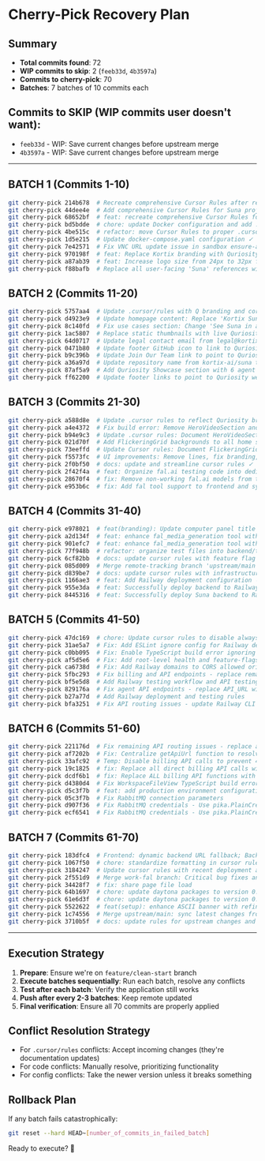 # Cherry-Pick Recovery Plan

## Summary
- **Total commits found**: 72
- **WIP commits to skip**: 2 (`feeb33d`, `4b3597a`)
- **Commits to cherry-pick**: 70
- **Batches**: 7 batches of 10 commits each

## Commits to SKIP (WIP commits user doesn't want):
- `feeb33d` - WIP: Save current changes before upstream merge  
- `4b3597a` - WIP: Save current changes before upstream merge

---

## BATCH 1 (Commits 1-10)
```bash
git cherry-pick 214b678  # Recreate comprehensive Cursor Rules after reset ✓ COMPLETED
git cherry-pick 44dee4e  # Add comprehensive Cursor Rules for Suna project ✓ COMPLETED
git cherry-pick 68652bf  # feat: recreate comprehensive Cursor Rules for Suna AI agent platform ✓ SKIPPED (empty)
git cherry-pick bd5bdde  # chore: update Docker configuration and add .dockerignore files ✓ COMPLETED
git cherry-pick 4be515c  # refactor: move Cursor Rules to proper .cursor/rules directory ✓ COMPLETED
git cherry-pick 1d5e215  # Update docker-compose.yaml configuration ✓ COMPLETED
git cherry-pick 7e42571  # Fix VNC URL update issue in sandbox ensure-active endpoint ✓ COMPLETED
git cherry-pick 970198f  # feat: Replace Kortix branding with Quriosity logo and update all references ✓ COMPLETED
git cherry-pick a87ab39  # feat: Increase logo size from 24px to 32px for better visibility ✓ COMPLETED
git cherry-pick f88bafb  # Replace all user-facing 'Suna' references with 'Q' ✓ COMPLETED
```

## BATCH 2 (Commits 11-20)
```bash
git cherry-pick 5757aa4  # Update .cursor/rules with Q branding and correct Docker compose commands ✓ COMPLETED
git cherry-pick d4923e9  # Update homepage content: Replace 'Kortix Suna' with 'Q' ✓ COMPLETED
git cherry-pick 8c140fd  # Fix use cases section: Change 'See Suna in action' to 'See Q in action' ✓ COMPLETED
git cherry-pick 1ac5807  # Replace static thumbnails with live Quriosity website screenshots ✓ COMPLETED
git cherry-pick 64d0717  # Update legal contact email from legal@kortixai.com to info@quriosity.com.au ✓ COMPLETED
git cherry-pick 0471b80  # Update footer GitHub icon to link to Quriosity website ✓ COMPLETED
git cherry-pick b9c396b  # Update Join Our Team link to point to Quriosity website ✓ COMPLETED
git cherry-pick a36a97d  # Update repository name from kortix-ai/suna to Quriosity/Q ✓ COMPLETED
git cherry-pick 87af5a9  # Add Quriosity Showcase section with 6 agent cards ✓ COMPLETED
git cherry-pick ff62200  # Update footer links to point to Quriosity website ✓ COMPLETED
```

## BATCH 3 (Commits 21-30)
```bash
git cherry-pick a588d8e  # Update .cursor rules to reflect Quriosity branding and new showcase section ✓ COMPLETED
git cherry-pick a4e4372  # Fix build error: Remove HeroVideoSection and reduce showcase padding ✓ COMPLETED
git cherry-pick b94e9c3  # Update .cursor rules: Document HeroVideoSection removal and layout optimizations ✓ COMPLETED
git cherry-pick 021d70f  # Add FlickeringGrid backgrounds to all home sections ✓ COMPLETED
git cherry-pick 73eeffd  # Update Cursor rules: Document FlickeringGrid patterns and divider removal standards ✓ COMPLETED
git cherry-pick f5573fc  # UI improvements: Remove lines, fix branding, improve layouts ✓ COMPLETED
git cherry-pick 2f0bf50  # docs: update and streamline cursor rules ✓ COMPLETED
git cherry-pick 2f42f4a  # feat: Organize fal.ai testing code into dedicated backend/fal_testing directory ✓ COMPLETED
git cherry-pick 28670f4  # fix: Remove non-working fal.ai models from test scripts and frontend selector ✓ COMPLETED
git cherry-pick e953b6c  # fix: Add fal tool support to frontend and system prompt ✓ COMPLETED
```

## BATCH 4 (Commits 31-40)
```bash
git cherry-pick e978021  # feat(branding): Update computer panel title from Suna to Q ✓ COMPLETED
git cherry-pick a2d134f  # feat: enhance fal_media_generation tool with improved error handling ✓ COMPLETED
git cherry-pick 901efc7  # feat: enhance fal_media_generation tool with improved error handling ✓ COMPLETED
git cherry-pick 77f948b  # refactor: organize test files into backend/tests directory ✓ COMPLETED
git cherry-pick 6cf82bb  # docs: update cursor rules with feature flag management and troubleshooting ✓ COMPLETED
git cherry-pick 085d009  # Merge remote-tracking branch 'upstream/main' into sync-upstream-changes ✓ SKIPPED (merge commit)
git cherry-pick d839be7  # docs: update cursor rules with infrastructure improvements and troubleshooting guide ✓ COMPLETED
git cherry-pick 1166ae3  # feat: Add Railway deployment configuration ✓ COMPLETED
git cherry-pick 955e3da  # feat: Successfully deploy backend to Railway ✓ COMPLETED
git cherry-pick 8445316  # feat: Successfully deploy Suna backend to Railway with full functionality ✓ COMPLETED
```

## BATCH 5 (Commits 41-50)
```bash
git cherry-pick 47dc169  # chore: Update cursor rules to disable alwaysApply flag
git cherry-pick 31ae5a7  # Fix: Add ESLint ignore config for Railway deployment
git cherry-pick c0bb095  # Fix: Enable TypeScript build error ignoring and update deprecated config
git cherry-pick af5d5e6  # Fix: Add root-level health and feature-flags endpoints for frontend compatibility
git cherry-pick ca6738d  # Fix: Add Railway domains to CORS allowed origins
git cherry-pick 5fbc293  # Fix billing and API endpoints - replace remaining API_URL with getApiUrl() helper
git cherry-pick bf5e5d8  # Add Railway testing workflow and API testing script
git cherry-pick 829176a  # Fix agent API endpoints - replace API_URL with getApiUrl helper in agents utils
git cherry-pick b27a77d  # Add Railway deployment and testing rules
git cherry-pick bfa3251  # Fix API routing issues - update Railway CLI commands to use npx
```

## BATCH 6 (Commits 51-60)
```bash
git cherry-pick 221176d  # Fix remaining API routing issues - replace all API_URL with getApiUrl() helper
git cherry-pick af7202b  # Fix: Centralize getApiUrl function to resolve 404 API routing issues
git cherry-pick 33afc92  # Temp: Disable billing API calls to prevent 404 errors
git cherry-pick 19c1825  # fix: Replace all direct billing API calls with mocks to prevent 404 errors
git cherry-pick dcdf6b1  # fix: Replace ALL billing API functions with mocks
git cherry-pick d4380d4  # Fix WorkspaceFileView TypeScript build error
git cherry-pick d5c3f7b  # feat: add production environment configuration for backend and frontend
git cherry-pick 05c3f7b  # Fix RabbitMQ connection parameters
git cherry-pick d907f36  # Fix RabbitMQ credentials - Use pika.PlainCredentials instead of dict
git cherry-pick ecf6541  # Fix RabbitMQ credentials - Use pika.PlainCredentials instead of dict
```

## BATCH 7 (Commits 61-70)
```bash
git cherry-pick 183dfc4  # Frontend: dynamic backend URL fallback; Backend: allow Railway wildcard CORS
git cherry-pick 1067f50  # chore: standardize formatting in cursor rules
git cherry-pick 3184247  # Update cursor rules with recent deployment and troubleshooting improvements
git cherry-pick 2f551d9  # Merge work-fal branch: Critical bug fixes and deployment improvements
git cherry-pick 34428f7  # fix: share page file load
git cherry-pick 64b1697  # chore: update daytona packages to version 0.21.0a1 and 0.21.0a4
git cherry-pick 61e6d3f  # chore: update daytona packages to version 0.21.0
git cherry-pick 5522622  # feat(setup): enhance ASCII banner with refined Quriosity Q
git cherry-pick 1c74556  # Merge upstream/main: sync latest changes from kortix-ai/suna
git cherry-pick 3710b5f  # docs: update rules for upstream changes and split testing docs
```

---

## Execution Strategy

1. **Prepare**: Ensure we're on `feature/clean-start` branch
2. **Execute batches sequentially**: Run each batch, resolve any conflicts
3. **Test after each batch**: Verify the application still works
4. **Push after every 2-3 batches**: Keep remote updated
5. **Final verification**: Ensure all 70 commits are properly applied

## Conflict Resolution Strategy

- For `.cursor/rules` conflicts: Accept incoming changes (they're documentation updates)
- For code conflicts: Manually resolve, prioritizing functionality
- For config conflicts: Take the newer version unless it breaks something

## Rollback Plan

If any batch fails catastrophically:
```bash
git reset --hard HEAD~[number_of_commits_in_failed_batch]
```

Ready to execute? 🚀 